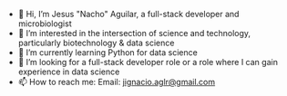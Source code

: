 - 👋 Hi, I’m Jesus "Nacho" Aguilar, a full-stack developer and microbiologist 
- 👀 I’m interested in the intersection of science and technology, particularly biotechnology & data science
- 🌱 I’m currently learning Python for data science 
- 💞️ I’m looking for a full-stack developer role or a role where I can gain experience in data science
- 📫 How to reach me:
     Email: jignacio.aglr@gmail.com

<!---
jignacioa/jignacioa is a ✨ special ✨ repository because its `README.md` (this file) appears on your GitHub profile.
You can click the Preview link to take a look at your changes.
--->
